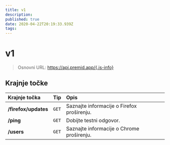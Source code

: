 ```yaml
---
title: v1
description:
published: true
date: 2020-04-22T20:19:33.939Z
tags:
---
```


# v1

> Osnovni URL: https://api.premid.app/{.is-info}


## Krajnje točke

<table>
  <thead>
    <tr>
      <th style="text-align:left">Krajnje točka</th>
      <th style="text-align:left">Tip</th>
      <th style="text-align:left">Opis</th>
    </tr>
  </thead>
  <tbody>
    <tr>
      <td style="text-align:left"><b>/firefox/updates</b>
      </td>
      <td style="text-align:left"><code>GET</code></td>
      <td style="text-align:left">Saznajte informacije o Firefox proširenju.</td>
    </tr>
    <tr>
      <td style="text-align:left"><b>/ping</b>
      </td>
      <td style="text-align:left"><code>GET</code></td>
      <td style="text-align:left">Dobijte testni odgovor.</td>
    </tr>
    <tr>
      <td style="text-align:left"><b>/users</b>
      </td>
      <td style="text-align:left"><code>GET</code></td>
      <td style="text-align:left">Saznajte informacije o Chrome proširenju.</td>
    </tr>
  </tbody>
</table>

